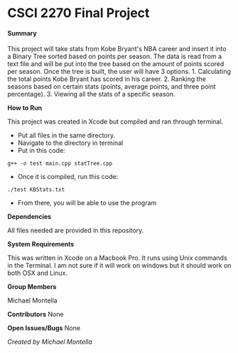 # CSCI 2270 Final Project

#### Summary ####

This project will take stats from Kobe Bryant's NBA career and insert it into a Binary Tree sorted based on points per season.  The data is read from a text file and will be put into the tree based on the amount of points scored per season.  Once the tree is built, the user will have 3 options.  1. Calculating the total points Kobe Bryant has scored in his career.  2. Ranking the seasons based on certain stats (points, average points, and three point percentage). 3. Viewing all the stats of a specific season.

**How to Run**

This project was created in Xcode but compiled and ran through terminal.  
* Put all files in the same directory.  
* Navigate to the directory in terminal
* Put in this code: 
```
g++ -o test main.cpp statTree.cpp
```
* Once it is compiled, run this code: 
```
./test KBStats.txt
```
* From there, you will be able to use the program

**Dependencies**

All files needed are provided in this repository.

**System Requirements**

This was written in Xcode on a Macbook Pro.  It runs using Unix commands in the Terminal.  I am not sure if it will work on windows but it should work on both OSX and Linux.

**Group Members**

Michael Montella

**Contributors**
None

**Open Issues/Bugs**
None

*Created by Michael Montella*
